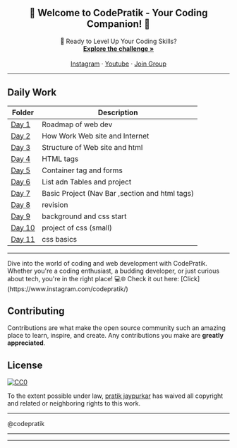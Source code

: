 <div align="center">
<h2 align="center">👋 Welcome to CodePratik - Your Coding Companion! 🚀
</h2>
  <p align="center">
🚀 Ready to Level Up Your Coding Skills?    <br />
    <a href="https://github.com/pratikjaypurkar/WebDevelopment"><strong>Explore the challenge »</strong></a>
    <br />
    <br />
    <a href="https://www.instagram.com/codepratik/">Instagram</a>
    ·
    <a href="https://www.youtube.com/@Codepratik_">Youtube</a>
    ·
    <a href="https://t.me/codepratik">Join Group</a>
  </p>
</div>
<hr>

## Daily Work

| Folder | Description |
|--------|-------------|
| [Day 1](./Day%201) | Roadmap of web dev |
| [Day 2](./Day%202) | How Work Web site and Internet |
| [Day 3](./Day%203) | Structure of Web site and html |
| [Day 4](./Day%204) | HTML tags |
| [Day 5](./Day%205) | Container tag and forms |
| [Day 6](./Day%206) | List adn Tables and project |
| [Day 7](./Day%207) | Basic Project (Nav Bar ,section and html tags) |
| [Day 8](./Day%208) | revision |
| [Day 9](./Day%209) | background and css start  |
| [Day 10](./Day%2010) | project of css (small) |
| [Day 11](./Day%2011) | css basics |




<hr>
<p>
Dive into the world of coding and web development with CodePratik. Whether you're a coding enthusiast, a budding developer, or just curious about tech, you're in the right place! 💻🌐
Check it out here:  [Click](https://www.instagram.com/codepratik/)
</p>

## Contributing
Contributions are what make the open source community such an amazing place to learn, inspire, and create. Any contributions you make are  **greatly appreciated**.

## License
[![CC0](https://yt3.googleusercontent.com/2lSDcn6k3ZZbTU4eF7cOEUct8CFyciyLZ_KjY5IrAiR-FY1fj7RvF-n-KI40IjqHoQOqEuVX=s176-c-k-c0x00ffffff-no-rj)](https://creativecommons.org/publicdomain/zero/1.0/)

To the extent possible under law,  [pratik jaypurkar](https://github.com/pratikjaypurkar)  has waived all copyright and related or neighboring rights to this work.

<hr>
@codepratik
<hr>
<hr>